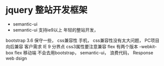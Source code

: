 # jquery 整站开发框架

- semantic-ui
- semantic-ui 支持ie9以上 年轻的整站开发，

bootstrap 3.6 保守一些，
    css兼容性 手机， css兼容性没有太大问题，
    PC项目 向后兼容 客户需求 IE 9 分界点 css3属性要注意兼容
    flex 有两个版本 -webkit-box flex
    移动端 不会去用bootstrap， semantic-ui， 浪费代码， Response web dsign